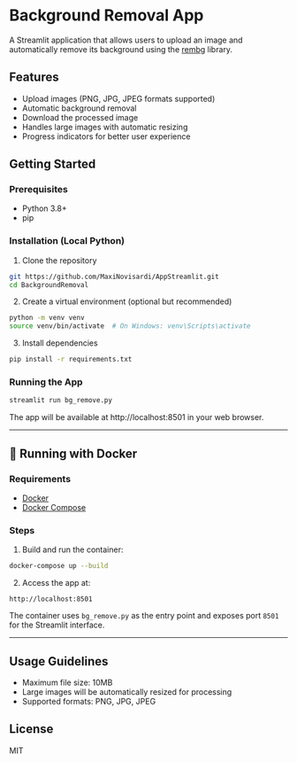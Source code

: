 # Background Removal App

A Streamlit application that allows users to upload an image and automatically remove its background using the [rembg](https://github.com/danielgatis/rembg) library.

## Features

- Upload images (PNG, JPG, JPEG formats supported)
- Automatic background removal
- Download the processed image
- Handles large images with automatic resizing
- Progress indicators for better user experience

## Getting Started

### Prerequisites

- Python 3.8+
- pip

### Installation (Local Python)

1. Clone the repository
```bash
git https://github.com/MaxiNovisardi/AppStreamlit.git
cd BackgroundRemoval
```

2. Create a virtual environment (optional but recommended)
```bash
python -m venv venv
source venv/bin/activate  # On Windows: venv\Scripts\activate
```

3. Install dependencies
```bash
pip install -r requirements.txt
```

### Running the App

```bash
streamlit run bg_remove.py
```

The app will be available at http://localhost:8501 in your web browser.

---

## 🐳 Running with Docker

### Requirements

- [Docker](https://docs.docker.com/get-docker/)
- [Docker Compose](https://docs.docker.com/compose/)

### Steps

1. Build and run the container:

```bash
docker-compose up --build
```

2. Access the app at:

```
http://localhost:8501
```

The container uses `bg_remove.py` as the entry point and exposes port `8501` for the Streamlit interface.

---

## Usage Guidelines

- Maximum file size: 10MB
- Large images will be automatically resized for processing
- Supported formats: PNG, JPG, JPEG

## License

MIT
